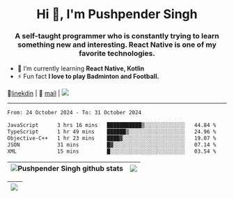 <h1 align="center">Hi 👋, I'm Pushpender Singh</h1>
<h3 align="center">A self-taught programmer who is constantly trying to learn something new and interesting. React Native is one of my favorite technologies.</h3>

- 🌱 I’m currently learning **React Native, Kotlin**
- ⚡ Fun fact **I love to play Badminton and Football.**

👔[linekdin](https://www.linkedin.com/in/pushpender-singh-240061202/) | 📧 [mail](mailto:pushpendersingh694@gmail.com) | 
<a href="https://github.com/pushpender-singh-ap/pushpender-singh-ap">
    <img src="https://komarev.com/ghpvc/?username=pushpender-singh-ap&style=for-the-badge">
</a>


---

<!--START_SECTION:waka-->

```txt
From: 24 October 2024 - To: 31 October 2024

JavaScript      3 hrs 16 mins   ███████████▒░░░░░░░░░░░░░   44.84 %
TypeScript      1 hr 49 mins    ██████▒░░░░░░░░░░░░░░░░░░   24.96 %
Objective-C++   1 hr 23 mins    ████▓░░░░░░░░░░░░░░░░░░░░   19.07 %
JSON            31 mins         █▓░░░░░░░░░░░░░░░░░░░░░░░   07.14 %
XML             15 mins         █░░░░░░░░░░░░░░░░░░░░░░░░   03.54 %
```

<!--END_SECTION:waka-->


| <a><img align="center" src="https://github-readme-stats-iota-ecru-15.vercel.app/api?username=pushpender-singh-ap&show_icons=true&include_all_commits=true&theme=buefy&hide_border=true" alt="Pushpender Singh github stats" /></a> | <a><img align="center" src="https://github-readme-stats-iota-ecru-15.vercel.app/api/top-langs/?username=pushpender-singh-ap&layout=compact&theme=buefy&hide_border=true" /></a> |
| ------------- | ------------- |

| <a> <img align="left" src="https://github-readme-streak-stats.herokuapp.com/?user=pushpender-singh-ap" /></br> </a> |
| ------------- |
